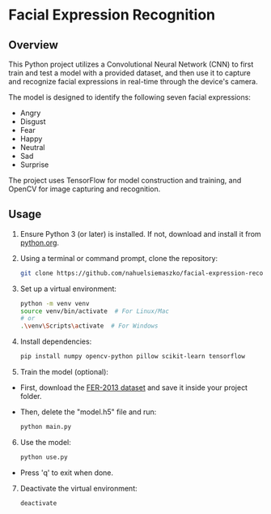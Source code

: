 # Facial Expression Recognition

## Overview

This Python project utilizes a Convolutional Neural Network (CNN) to first train and test a model with a provided dataset, and then use it to capture and recognize facial expressions in real-time through the device's camera.

The model is designed to identify the following seven facial expressions:
- Angry
- Disgust
- Fear
- Happy
- Neutral
- Sad
- Surprise

The project uses TensorFlow for model construction and training, and OpenCV for image capturing and recognition.

## Usage

1. Ensure Python 3 (or later) is installed. If not, download and install it from [python.org](https://www.python.org/downloads/).

2. Using a terminal or command prompt, clone the repository:

    ```bash
    git clone https://github.com/nahuelsiemaszko/facial-expression-recognition.git
    ```

3. Set up a virtual environment:

    ```bash
    python -m venv venv
    source venv/bin/activate  # For Linux/Mac
    # or
    .\venv\Scripts\activate  # For Windows
    ```

4. Install dependencies:

    ```bash
    pip install numpy opencv-python pillow scikit-learn tensorflow
    ```

5. Train the model (optional):

- First, download the [FER-2013 dataset](https://www.kaggle.com/datasets/msambare/fer2013) and save it inside your project folder.

- Then, delete the "model.h5" file and run:

    ```bash
    python main.py
    ```

6. Use the model:

    ```bash
    python use.py
    ```

- Press 'q' to exit when done.

7. Deactivate the virtual environment:

    ```bash
    deactivate
    ```
